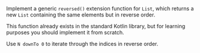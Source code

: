 

Implement a generic `reversed()` extension function for `List`, which returns a
new `List` containing the same elements but in reverse order.

This function already exists in the standard Kotlin library, but for learning
purposes you should implement it from scratch.

<div class="hint">

Use `N downTo 0` to iterate through the indices in reverse order.

</div>
